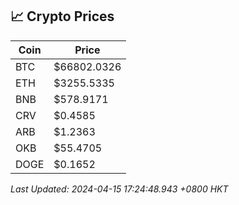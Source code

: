 ## 📈 Crypto Prices

| Coin | Price |
| ---- | ----- |
| BTC | $66802.0326 |
| ETH | $3255.5335 |
| BNB | $578.9171 |
| CRV | $0.4585 |
| ARB | $1.2363 |
| OKB | $55.4705 |
| DOGE | $0.1652 |

_Last Updated: 2024-04-15 17:24:48.943 +0800 HKT_